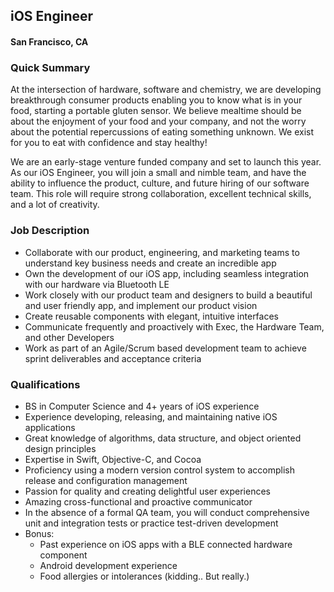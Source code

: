 ## iOS Engineer
#### San Francisco, CA

### Quick Summary
At the intersection of hardware, software and chemistry, we are developing breakthrough consumer products enabling you to know what is in your food, starting a portable gluten sensor. We believe mealtime should be about the enjoyment of your food and your company, and not the worry about the potential repercussions of eating something unknown. We exist for you to eat with confidence and stay healthy!

We are an early-stage venture funded company and set to launch this year. As our iOS Engineer, you will join a small and nimble team, and have the ability to influence the product, culture, and future hiring of our software team. This role will require strong collaboration, excellent technical skills, and a lot of creativity.

### Job Description
+ Collaborate with our product, engineering, and marketing teams to understand key business needs and create an incredible app
+ Own the development of our iOS app, including seamless integration with our hardware via Bluetooth LE
+ Work closely with our product team and designers to build a beautiful and user friendly app, and implement our product vision
+ Create reusable components with elegant, intuitive interfaces
+ Communicate frequently and proactively with Exec, the Hardware Team, and other Developers
+ Work as part of an Agile/Scrum based development team to achieve sprint deliverables and acceptance criteria

### Qualifications
+ BS in Computer Science and 4+ years of iOS experience
+ Experience developing, releasing, and maintaining native iOS applications
+ Great knowledge of algorithms, data structure, and object oriented design principles
+ Expertise in Swift, Objective-C, and Cocoa
+ Proficiency using a modern version control system to accomplish release and configuration management
+ Passion for quality and creating delightful user experiences
+ Amazing cross-functional and proactive communicator
+ In the absence of a formal QA team, you will conduct comprehensive unit and integration tests or practice test-driven development
+ Bonus:
  + Past experience on iOS apps with a BLE connected hardware component
  + Android development experience
  + Food allergies or intolerances (kidding.. But really.)
